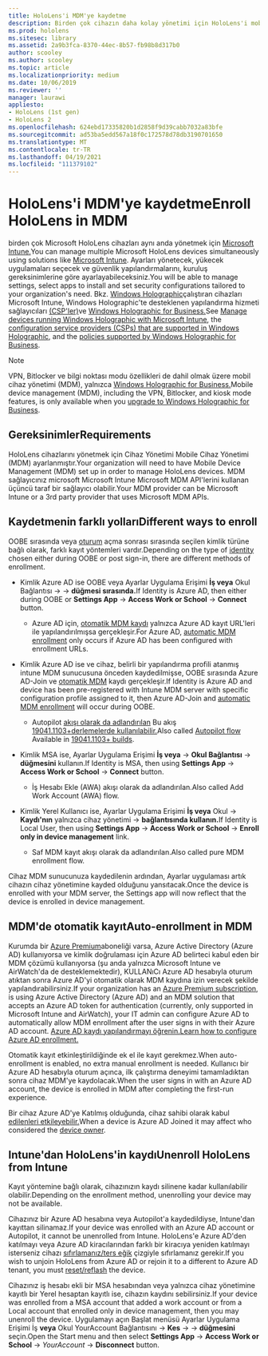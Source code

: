 ```yaml
---
title: HoloLens'i MDM'ye kaydetme
description: Birden çok cihazın daha kolay yönetimi için HoloLens'i mobil cihaz yönetimine (MDM) kaydetmeyi öğrenin.
ms.prod: hololens
ms.sitesec: library
ms.assetid: 2a9b3fca-8370-44ec-8b57-fb98b8d317b0
author: scooley
ms.author: scooley
ms.topic: article
ms.localizationpriority: medium
ms.date: 10/06/2019
ms.reviewer: ''
manager: laurawi
appliesto:
- HoloLens (1st gen)
- HoloLens 2
ms.openlocfilehash: 624ebd17335820b1d2858f9d39cabb7032a83bfe
ms.sourcegitcommit: ad53ba5edd567a18f0c172578d78db3190701650
ms.translationtype: MT
ms.contentlocale: tr-TR
ms.lasthandoff: 04/19/2021
ms.locfileid: "111379102"
---
```

# <a name="enroll-hololens-in-mdm"></a><span data-ttu-id="750c3-103">HoloLens'i MDM'ye kaydetme</span><span class="sxs-lookup"><span data-stu-id="750c3-103">Enroll HoloLens in MDM</span></span>

<span data-ttu-id="750c3-104">birden çok Microsoft HoloLens cihazları aynı anda yönetmek için [Microsoft Intune.](https://docs.microsoft.com/intune/windows-holographic-for-business)</span><span class="sxs-lookup"><span data-stu-id="750c3-104">You can manage multiple Microsoft HoloLens devices simultaneously using solutions like [Microsoft Intune](https://docs.microsoft.com/intune/windows-holographic-for-business).</span></span> <span data-ttu-id="750c3-105">Ayarları yönetecek, yükecek uygulamaları seçecek ve güvenlik yapılandırmalarını, kuruluş gereksinimlerine göre ayarlayabileceksiniz.</span><span class="sxs-lookup"><span data-stu-id="750c3-105">You will be able to manage settings, select apps to install and set security configurations tailored to your organization's need.</span></span> <span data-ttu-id="750c3-106">Bkz. [Windows Holographic](https://docs.microsoft.com/intune/windows-holographic-for-business)çalıştıran cihazları Microsoft Intune, Windows Holographic'te desteklenen yapılandırma hizmeti sağlayıcıları [(CSP'ler)](https://msdn.microsoft.com/windows/hardware/commercialize/customize/mdm/configuration-service-provider-reference#hololens)ve [Windows Holographic for Business.](https://msdn.microsoft.com/windows/hardware/commercialize/customize/mdm/policy-configuration-service-provider#hololenspolicies)</span><span class="sxs-lookup"><span data-stu-id="750c3-106">See [Manage devices running Windows Holographic with Microsoft Intune](https://docs.microsoft.com/intune/windows-holographic-for-business), the [configuration service providers (CSPs) that are supported in Windows Holographic](https://msdn.microsoft.com/windows/hardware/commercialize/customize/mdm/configuration-service-provider-reference#hololens), and the [policies supported by Windows Holographic for Business](https://msdn.microsoft.com/windows/hardware/commercialize/customize/mdm/policy-configuration-service-provider#hololenspolicies).</span></span>

> [!NOTE]
> <span data-ttu-id="750c3-107">VPN, Bitlocker ve bilgi noktası modu özellikleri de dahil olmak üzere mobil cihaz yönetimi (MDM), yalnızca [Windows Holographic for Business.](hololens1-upgrade-enterprise.md)</span><span class="sxs-lookup"><span data-stu-id="750c3-107">Mobile device management (MDM), including the VPN, Bitlocker, and kiosk mode features, is only available when you [upgrade to Windows Holographic for Business](hololens1-upgrade-enterprise.md).</span></span>

## <a name="requirements"></a><span data-ttu-id="750c3-108">Gereksinimler</span><span class="sxs-lookup"><span data-stu-id="750c3-108">Requirements</span></span>

 <span data-ttu-id="750c3-109">HoloLens cihazlarını yönetmek için Cihaz Yönetimi Mobile Cihaz Yönetimi (MDM) ayarlanmıştır.</span><span class="sxs-lookup"><span data-stu-id="750c3-109">Your organization will need to have Mobile Device Management (MDM) set up in order to manage HoloLens devices.</span></span> <span data-ttu-id="750c3-110">MDM sağlayıcınız microsoft Microsoft Intune Microsoft MDM API'lerini kullanan üçüncü taraf bir sağlayıcı olabilir.</span><span class="sxs-lookup"><span data-stu-id="750c3-110">Your MDM provider can be Microsoft Intune or a 3rd party provider that uses Microsoft MDM APIs.</span></span>
 
## <a name="different-ways-to-enroll"></a><span data-ttu-id="750c3-111">Kaydetmenin farklı yolları</span><span class="sxs-lookup"><span data-stu-id="750c3-111">Different ways to enroll</span></span>

<span data-ttu-id="750c3-112">OOBE sırasında veya [oturum](hololens-identity.md) açma sonrası sırasında seçilen kimlik türüne bağlı olarak, farklı kayıt yöntemleri vardır.</span><span class="sxs-lookup"><span data-stu-id="750c3-112">Depending on the type of [identity](hololens-identity.md) chosen either during OOBE or post sign-in, there are different methods of enrollment.</span></span>

- <span data-ttu-id="750c3-113">Kimlik Azure AD ise OOBE veya Ayarlar Uygulama Erişimi **İş veya** Okul Bağlantısı  ->    ->  **düğmesi sırasında.**</span><span class="sxs-lookup"><span data-stu-id="750c3-113">If Identity is Azure AD, then either during OOBE or **Settings App** -> **Access Work or School** -> **Connect** button.</span></span>
    - <span data-ttu-id="750c3-114">Azure AD için, [otomatik MDM kaydı](hololens-enroll-mdm.md#auto-enrollment-in-mdm) yalnızca Azure AD kayıt URL'leri ile yapılandırılmışsa gerçekleşir.</span><span class="sxs-lookup"><span data-stu-id="750c3-114">For Azure AD, [automatic MDM enrollment](hololens-enroll-mdm.md#auto-enrollment-in-mdm) only occurs if Azure AD has been configured with enrollment URLs.</span></span>
     
- <span data-ttu-id="750c3-115">Kimlik Azure AD ise ve cihaz, belirli bir yapılandırma profili atanmış intune MDM sunucusuna önceden kaydedilmişse, OOBE sırasında Azure AD-Join ve [otomatik MDM](hololens-enroll-mdm.md#auto-enrollment-in-mdm) kaydı gerçekleşir.</span><span class="sxs-lookup"><span data-stu-id="750c3-115">If Identity is Azure AD and device has been pre-registered with Intune MDM server with specific configuration profile assigned to it, then Azure AD-Join and [automatic MDM enrollment](hololens-enroll-mdm.md#auto-enrollment-in-mdm) will occur during OOBE.</span></span>
    - <span data-ttu-id="750c3-116">Autopilot [akışı olarak da adlandırılan](hololens2-autopilot.md) Bu akış [19041.1103+derlemelerde kullanılabilir.](hololens-release-notes.md#windows-holographic-version-2004)</span><span class="sxs-lookup"><span data-stu-id="750c3-116">Also called [Autopilot flow](hololens2-autopilot.md) Available in [19041.1103+ builds](hololens-release-notes.md#windows-holographic-version-2004).</span></span>
    

- <span data-ttu-id="750c3-117">Kimlik MSA ise, Ayarlar Uygulama Erişimi **İş veya**  ->  **Okul Bağlantısı**  ->  **düğmesini** kullanın.</span><span class="sxs-lookup"><span data-stu-id="750c3-117">If Identity is MSA, then using **Settings App** -> **Access Work or School** -> **Connect** button.</span></span>
    - <span data-ttu-id="750c3-118">İş Hesabı Ekle (AWA) akışı olarak da adlandırılan.</span><span class="sxs-lookup"><span data-stu-id="750c3-118">Also called Add Work Account (AWA) flow.</span></span>
- <span data-ttu-id="750c3-119">Kimlik Yerel Kullanıcı ise, Ayarlar Uygulama Erişimi **İş veya** Okul  ->  **Kaydı'nın** yalnızca cihaz yönetimi  ->  **bağlantısında kullanın.**</span><span class="sxs-lookup"><span data-stu-id="750c3-119">If Identity is Local User, then using **Settings App** -> **Access Work or School** -> **Enroll only in device management** link.</span></span>
    - <span data-ttu-id="750c3-120">Saf MDM kayıt akışı olarak da adlandırılan.</span><span class="sxs-lookup"><span data-stu-id="750c3-120">Also called pure MDM enrollment flow.</span></span>

<span data-ttu-id="750c3-121">Cihaz MDM sunucunuza kaydedilenin ardından, Ayarlar uygulaması artık cihazın cihaz yönetimine kayded olduğunu yansıtacak.</span><span class="sxs-lookup"><span data-stu-id="750c3-121">Once the device is enrolled with your MDM server, the Settings app will now reflect that the device is enrolled in device management.</span></span>

## <a name="auto-enrollment-in-mdm"></a><span data-ttu-id="750c3-122">MDM'de otomatik kayıt</span><span class="sxs-lookup"><span data-stu-id="750c3-122">Auto-enrollment in MDM</span></span>

<span data-ttu-id="750c3-123">Kurumda bir [Azure Premium](https://azure.microsoft.com/overview/)aboneliği varsa, Azure Active Directory (Azure AD) kullanıyorsa ve kimlik doğrulaması için Azure AD belirteci kabul eden bir MDM çözümü kullanıyorsa (şu anda yalnızca Microsoft Intune ve AirWatch'da de desteklemektedir), KULLANıCı Azure AD hesabıyla oturum atıktan sonra Azure AD'yi otomatik olarak MDM kaydına izin verecek şekilde yapılandırabilirsiniz.</span><span class="sxs-lookup"><span data-stu-id="750c3-123">If your organization has an [Azure Premium subscription](https://azure.microsoft.com/overview/), is using Azure Active Directory (Azure AD) and an MDM solution that accepts an Azure AD token for authentication (currently, only supported in Microsoft Intune and AirWatch), your IT admin can configure Azure AD to automatically allow MDM enrollment after the user signs in with their Azure AD account.</span></span> [<span data-ttu-id="750c3-124">Azure AD kaydı yapılandırmayı öğrenin.</span><span class="sxs-lookup"><span data-stu-id="750c3-124">Learn how to configure Azure AD enrollment.</span></span>](https://docs.microsoft.com/mem/intune/enrollment/windows-enroll#enable-windows-10-automatic-enrollment)

<span data-ttu-id="750c3-125">Otomatik kayıt etkinleştirildiğinde ek el ile kayıt gerekmez.</span><span class="sxs-lookup"><span data-stu-id="750c3-125">When auto-enrollment is enabled, no extra manual enrollment is needed.</span></span> <span data-ttu-id="750c3-126">Kullanıcı bir Azure AD hesabıyla oturum açınca, ilk çalıştırma deneyimi tamamladıktan sonra cihaz MDM'ye kaydolacak.</span><span class="sxs-lookup"><span data-stu-id="750c3-126">When the user signs in with an Azure AD account, the device is enrolled in MDM after completing the first-run experience.</span></span>

<span data-ttu-id="750c3-127">Bir cihaz Azure AD'ye Katılmış olduğunda, cihaz sahibi olarak kabul [edilenleri etkileyebilir.](security-adminless-os.md#device-owner)</span><span class="sxs-lookup"><span data-stu-id="750c3-127">When a device is Azure AD Joined it may affect who considered the [device owner](security-adminless-os.md#device-owner).</span></span>

## <a name="unenroll-hololens-from-intune"></a><span data-ttu-id="750c3-128">Intune'dan HoloLens'in kaydı</span><span class="sxs-lookup"><span data-stu-id="750c3-128">Unenroll HoloLens from Intune</span></span>

<span data-ttu-id="750c3-129">Kayıt yöntemine bağlı olarak, cihazınızın kaydı silinene kadar kullanılabilir olabilir.</span><span class="sxs-lookup"><span data-stu-id="750c3-129">Depending on the enrollment method, unenrolling your device may not be available.</span></span>

<span data-ttu-id="750c3-130">Cihazınız bir Azure AD hesabına veya Autopilot'a kaydedildiyse, Intune'dan kayıttan silinamaz.</span><span class="sxs-lookup"><span data-stu-id="750c3-130">If your device was enrolled with an Azure AD account or Autopilot, it cannot be unenrolled from Intune.</span></span> <span data-ttu-id="750c3-131">HoloLens'e Azure AD'den katılmayı veya Azure AD kiracılarından farklı bir kiracıya yeniden katılmayı isterseniz cihazı [sıfırlamanız/ters eğik](https://docs.microsoft.com/hololens/hololens-recovery#reset-the-device) çizgiyle sıfırlamanız gerekir.</span><span class="sxs-lookup"><span data-stu-id="750c3-131">If you wish to unjoin HoloLens from Azure AD or rejoin it to a different to Azure AD tenant, you must [reset/reflash](https://docs.microsoft.com/hololens/hololens-recovery#reset-the-device) the device.</span></span>

<span data-ttu-id="750c3-132">Cihazınız iş hesabı ekli bir MSA hesabından veya yalnızca cihaz yönetimine kayıtlı bir Yerel hesaptan kayıtlı ise, cihazın kaydını sebilirsiniz.</span><span class="sxs-lookup"><span data-stu-id="750c3-132">If your device was enrolled from a MSA account that added a work account or from a Local account that enrolled only in device management, then you may unenroll the device.</span></span> <span data-ttu-id="750c3-133">Uygulamayı açın Başlat menüsü Ayarlar Uygulama Erişimi İş **veya** Okul YourAccount Bağlantısını  ->  **Kes**  ->    ->  **düğmesini** seçin.</span><span class="sxs-lookup"><span data-stu-id="750c3-133">Open the Start menu and then select **Settings App** -> **Access Work or School** -> *YourAccount* -> **Disconnect** button.</span></span>